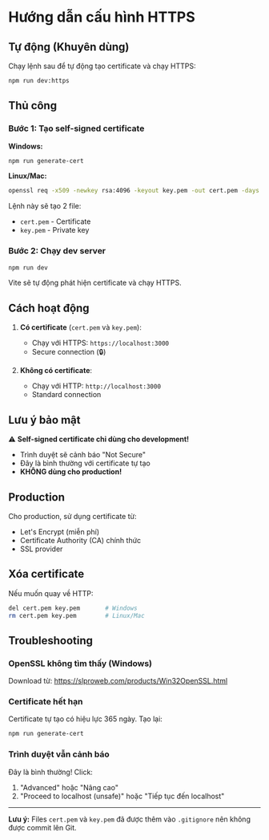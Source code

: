 # Hướng dẫn cấu hình HTTPS

## Tự động (Khuyên dùng)

Chạy lệnh sau để tự động tạo certificate và chạy HTTPS:

```bash
npm run dev:https
```

## Thủ công

### Bước 1: Tạo self-signed certificate

**Windows:**
```bash
npm run generate-cert
```

**Linux/Mac:**
```bash
openssl req -x509 -newkey rsa:4096 -keyout key.pem -out cert.pem -days 365 -nodes -subj "/C=VN/ST=HCM/L=HCM/O=HLHV/OU=Dev/CN=localhost"
```

Lệnh này sẽ tạo 2 file:
- `cert.pem` - Certificate
- `key.pem` - Private key

### Bước 2: Chạy dev server

```bash
npm run dev
```

Vite sẽ tự động phát hiện certificate và chạy HTTPS.

## Cách hoạt động

1. **Có certificate** (`cert.pem` và `key.pem`):
   - Chạy với HTTPS: `https://localhost:3000`
   - Secure connection (🔒)

2. **Không có certificate**:
   - Chạy với HTTP: `http://localhost:3000`
   - Standard connection

## Lưu ý bảo mật

⚠️ **Self-signed certificate chỉ dùng cho development!**

- Trình duyệt sẽ cảnh báo "Not Secure"
- Đây là bình thường với certificate tự tạo
- **KHÔNG dùng cho production!**

## Production

Cho production, sử dụng certificate từ:
- Let's Encrypt (miễn phí)
- Certificate Authority (CA) chính thức
- SSL provider

## Xóa certificate

Nếu muốn quay về HTTP:
```bash
del cert.pem key.pem       # Windows
rm cert.pem key.pem        # Linux/Mac
```

## Troubleshooting

### OpenSSL không tìm thấy (Windows)

Download từ: https://slproweb.com/products/Win32OpenSSL.html

### Certificate hết hạn

Certificate tự tạo có hiệu lực 365 ngày. Tạo lại:
```bash
npm run generate-cert
```

### Trình duyệt vẫn cảnh báo

Đây là bình thường! Click:
1. "Advanced" hoặc "Nâng cao"
2. "Proceed to localhost (unsafe)" hoặc "Tiếp tục đến localhost"

---

**Lưu ý:** Files `cert.pem` và `key.pem` đã được thêm vào `.gitignore` nên không được commit lên Git.

